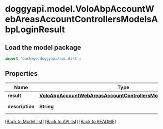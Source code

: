 # doggyapi.model.VoloAbpAccountWebAreasAccountControllersModelsAbpLoginResult

## Load the model package
```dart
import 'package:doggyapi/api.dart';
```

## Properties
Name | Type | Description | Notes
------------ | ------------- | ------------- | -------------
**result** | [**VoloAbpAccountWebAreasAccountControllersModelsLoginResultType**](VoloAbpAccountWebAreasAccountControllersModelsLoginResultType.md) |  | [optional] 
**description** | **String** |  | [optional] [readonly] 

[[Back to Model list]](../README.md#documentation-for-models) [[Back to API list]](../README.md#documentation-for-api-endpoints) [[Back to README]](../README.md)


